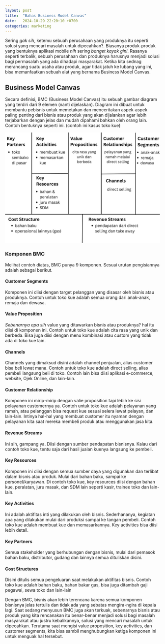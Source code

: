 ```yaml
---
layout: post
title:  "Bahas Business Model Canvas"
date:   2024-10-29 22:20:10 +0700
categories: marketing
---
```

Sering _gak sih_, ketemu sebuah perusahaan yang produknya itu seperti solusi yang mencari masalah untuk dipecahkan?. Biasanya produk-produk yang bentuknya aplikasi mobile _nih_ sering _banget kayak gini_. Rasanya seperti terbalik, sebuah perusahaan dan produknya harusnya menjadi solusi bagi permasalah yang ada dihadapi masyarakat. Ketika kita sednag merancang suatu usaha atau produk, agar tidak jatuh ke lubang yang ini, bisa memanfaatkan sebuah alat yang bernama Business Model Canvas.
## Business Model Canvas
Secara definisi, BMC (Business Model Canvas) itu sebuah gambar diagram yang terdiri dari 9 elemen (nanti dijelaskan). Diagram ini dibuat untuk membantu pebisnis untuk memetakan dan menceritakan aspek-aspek paling penting dari bisnis atau produk yang akan dijalankan agar lebih terjabarkan dengan jelas dan mudah dipahami bahkan oleh orang lain. Contoh bentuknya seperti ini. (contoh ini kasus toko kue)

![bmc](/images/posts/contoh-bmc.png)

### Komponen BMC
Melihat contoh diatas, BMC punya 9 komponen. Sesuai urutan pengisiannya adalah sebagai berikut.
#### Customer Segments
Komponen ini diisi dengan target pelanggan yang disasar oleh bisnis atau produknya. Contoh untuk toko kue adalah semua orang dari anak-anak, remaja dan dewasa.
#### Value Proposition
_Sebenarnya apa sih_ value yang ditawarkan bisnis atau produknya? hal itu diisi di komponen ini. Contoh untuk toko kue adalah cita rasa yang unik dan berbeda. Bisa juga diisi dengan menu kombinasi atau custom yang tidak ada di toko kue lain.
#### Channels
Channels yang dimaksud disini adalah channel penjualan, alias customer bisa beli lewat mana. Contoh untuk toko kue adalah direct selling, alias pembeli langsung beli di toko. Contoh lain bisa diisi aplikasi e-commerce, website, Ojek Online, dan lain-lain.
#### Customer Relationship
Komponen ini mirip-mirip dengan valie proposition tapi lebih ke sisi pelayanan customernya ya. Contoh untuk toko kue adalah pelayanan yang ramah, atau pelanggan bisa request kue sesuai selera lewat pelayan, dan lain-lain. Intinya hal-hal yang membuat customer itu nyaman dengan pelayanan kita saat mereka membeli produk atau menggunakan jasa kita.
#### Revenue Streams
Ini sih, gampang ya. Diisi dengan sumber pendapatan bisnisnya. Kalau dari contoh toko kue, tentu saja dari hasil jualan kuenya langsung ke pembeli.
#### Key Resources
Komponen ini diisi dengan semua sumber daya yang digunakan dan terlibat dalam bisnis atau produk. Mulai dari bahan baku, sampai ke personel/karyawan. Di contoh toko kue, key resources diisi dengan bahan kue, peralatan, juru masak, dan SDM lain seperti kasir, trainee toko dan lain-lain.
#### Key Activities
Ini adalah aktifitas inti yang dilakukan oleh bisnis. Sederhananya, kegiatan apa yang dilakukan mulai dari produksi sampai ke tangan pembeli. Contoh toko kue adalah membuat kue dan memasarkannya. Key activities bisa diisi lebih detail.
#### Key Partners
Semua stakeholder yang berhubungan dengan bisnis, mulai dari pemasok bahan baku, distributor, gudang dan lainnya semua dituliskan disini.
#### Cost Structures
Disini ditulis semua pengeluaran saat melakukan aktifitas bisnis. Contoh toko kue adalah bahan baku, bahan bakar gas, bisa juga ditambah gaji pegawai, sewa toko dan lain-lain

Dengan BMC, bisnis akan lebih terencana karena semua komponen bisnisnya jelas tertulis dan tidak ada yang sebatas mengira-ngira di kepala lagi. Saat sedang menyusun BMC juga akan terkuak, sebenarnya bisnis atau produk yang kita rencanakan itu benar-benar menjadi solusi bagi masalah masyarakat atau justru kebalikannya, solusi yang mencari masalah untuk dipecahkan. Terutama saat mengisi value proposition, key activities, dan customer segments, kita bisa sambil menghubungkan ketiga komponen ini untuk menguak hal tersebut.